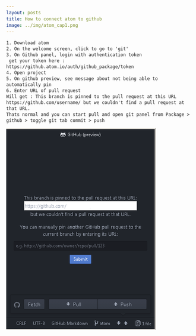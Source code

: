 ```yaml
---
layout: posts
title: How to connect atom to github
image: ../img/atom_cap1.png
---
```


    1. Download atom
    2. On the welcome screen, click to go to 'git'
    3. On Github panel, login with authentication token
     get your token here : https://github.atom.io/auth/github_package/token
    4. Open project
    5. On github preview, see message about not being able to automatically pin
    6. Enter URL of pull request
    Will get : This branch is pinned to the pull request at this URL https://github.com/username/ but we couldn't find a pull request at that URL.
    Thats normal and you can start pull and open git panel from Package > github > toggle git tab commit > push

![atom_cap1](/posts/img/atom_cap1.png)
